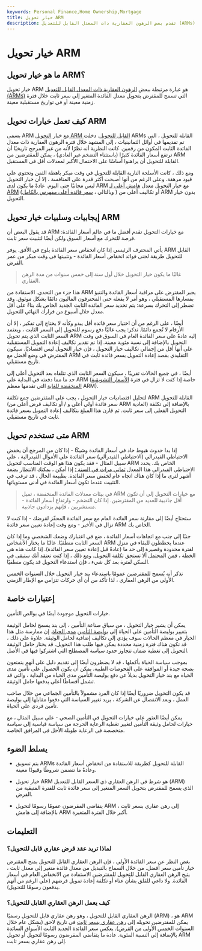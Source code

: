 ```yaml
---
keywords: Personal Finance,Home Ownership,Mortgage
title: خيار تحويل ARM
description: تقدم بعض الرهون العقارية ذات المعدل القابل للتعديل (ARMs) خيار تحويل ، وهو شرط يسمح للمقترض بتغيير معدل الفائدة القابل للتعديل إلى سعر ثابت.
---
```


# خيار تحويل ARM
## ما هو خيار تحويل ARM؟

خيار تحويل ARM هو عبارة مرتبطة ببعض [الرهون العقارية ذات المعدل القابل للتعديل (ARMs)](/arm) التي تسمح للمقترض بتحويل معدل الفائدة المتغير إلى سعر ثابت خلال فترة زمنية معينة أو في تواريخ مستقبلية معينة.

## كيف تعمل خيارات تحويل ARM

يسمى ARM مع خيار [التحويل ARM القابل للتحويل](/convertible-arm). دخلت ARMs القابلة للتحويل ، التي تم تقديمها في أوائل الثمانينيات ، إلى المشهد خلال فترة الرهون العقارية ذات معدل الفائدة الثابت المكون من رقمين. كانت النظرية أنه نظرًا لأنه من غير المرجح تاريخيًا أن ترتفع أسعار الفائدة كثيرًا (باستثناء التضخم غير العادي) ، يمكن للمقترضين من ARM القابلة للتحويل أن يراهنوا أساسًا على الاحتمال الأكبر لمعدلات أقل في المستقبل.

ومع ذلك ، كانت الأسلحة النارية القابلة للتحويل في وقت مبكر باهظة الثمن وتحتوي على قيود مرهقة. وعلى الرغم من أنها أصبحت أكثر قدرة على المنافسة ، إلا أن خيار التحويل ليس مجانيًا حتى اليوم. عادةً ما يكون لدى ARM مع خيار التحويل معدل [هامش أعلى لـ ARM](/armmargin) (وبالتالي ، [سعر فائدة أعلى مفهرس بالكامل](/fullyindexedinterestrate) ) أو تكاليف أعلى من ARM بدون خيار التحويل.

## إيجابيات وسلبيات خيار تحويل ARM

قد يقول البعض أن ARM مع خيارات التحويل تقدم أفضل ما في عالم أسعار الفائدة: فرصة للتحرك مع أسعار السوق ولكن أيضًا لتثبيت سعر ثابت.

يأتي المحترف الرئيسي إذا كان انخفاض سعر الفائدة يلوح في الأفق. يوفر ARM القابل للتحويل طريقة لجني فوائد انخفاض أسعار الفائدة - وتثبيتها في وقت مبكر من عمر القرض.

> غالبًا ما يكون خيار التحويل خلال أول سنة إلى خمس سنوات من مدة الرهن العقاري.

>

هذا جزء من التحدي. الاستفادة من ARM يجبر المقترض على مراقبة أسعار الفائدة والتنبؤ بمسارها المستقبلي ، وهو أمر لا يفعله حتى المحترفون الماليون دائمًا بشكل موثوق. وقد تضطر إلى التحرك بسرعة: يتم تحديد سعر الفائدة الثابت الجديد الخاص بك بناءً على أقل معدل خلال أسبوع من قرارك النهائي للتحويل.

أيضًا ، على الرغم من أن اختيار سعر فائدة أقل يبدو وكأنه لا يحتاج إلى تفكير ، إلا أن الأرقام لا تُجمع دائمًا. تذكر: يجب غالبًا دفع رسوم للتحويل إلى السعر الثابت ، ويعتمد السعر الثابت الذي يتم تحويل ARM إليه عادةً على سعر الفائدة العام في السوق في وقت التحويل بالإضافة إلى نسبة مئوية معينة. إذا تم تقدير تكاليف إعادة التمويل المستقبلية على أنها أقل من إجمالي تكاليف خيار التحويل ، فإن خيار التحويل ليس اقتصاديًا. سيكون المقترض في وضع أفضل مع ARM التقليدي بقصد إعادة التمويل بسعر فائدة ثابت في تاريخ مستقبلي.

أيضًا ، في جميع الحالات تقريبًا ، سيكون السعر الثابت الذي تتلقاه بعد التحويل أعلى إلى حد ما مما دفعته في البداية على ARM (خاصة إذا كنت لا تزال في فترة [الأسعار التشويقية المنخفضة للغاية](/teaserrate) التي تقدمها معظم ARM).

لتحليل اقتصاديات خيار التحويل ، يجب على المقترضين جمع تكلفة ARM القابلة للتحويل (سعر فائدة أولي أعلى و / أو تكاليف قرض أعلى من ARM العادية) بالإضافة إلى تكلفة التحويل الفعلي إلى سعر ثابت. ثم قارن هذا المبلغ بتكاليف إعادة التمويل بسعر فائدة ثابت في تاريخ مستقبلي.

## متى تستخدم تحويل ARM

إذا بدا حدوث هبوط حاد في أسعار الفائدة وشيكًا - إذا كان من المرجح أن يخفض الاحتياطي الفيدرالي (الاحتياطي الفيدرالي) سعر الفائدة على الأموال الفيدرالية ، على سبيل المثال - فقد يكون هذا هو الوقت المناسب لتحويل ARM الخاص بك. يحدد الاحتياطي الفيدرالي هذا المعدل [ثماني مرات في السنة ؛](/federalfundsrate) إذا أمكن ، يمكنك الانتظار بضعة أشهر لترى ما إذا كان هناك اتجاه عام لخفض سعر الفائدة. بطبيعة الحال ، قد ترغب في التثبيت عندما تكون أسعار الفائدة في أدنى مستوياتها.

> في بيئات معدلات الفائدة المنخفضة ، تميل ARM مع خيارات التحويل إلى أن تكون أقل جاذبية للعديد من المقترضين. إذا كان التضخم - وارتفاع أسعار الفائدة - مستشريين ، فإنهم يزدادون جاذبية.

>

ستحتاج أيضًا إلى مقارنة سعر الفائدة العام مع سعر الفائدة المحفّز لقرضك - إذا كنت لا تزال في الأخير - ومع وقت إعادة تعيين سعر فائدة ARM الخاص بك.

جنبًا إلى جنب مع اتجاهات أسعار الفائدة ، ضع في اعتبارك وضعك الشخصي وما إذا كان السعر الثابت منطقيًا. غالبًا ما يختار الأشخاص ARM عندما يخططون للبقاء في منزل لفترة محدودة وقصيرة إلى حد ما (عادةً قبل إعادة تعيين سعر الفائدة). إذا كانت هذه هي الخطة ، فمن المحتمل ألا تستحق تكلفة التحويل. ومع ذلك ، إذا كنت تعتقد أنك ستبقى في السكن لفترة بعد كل شيء ، فإن استدعاء التحويل قد يكون منطقيًا.

تذكر أنه يُسمح للمقترضين عمومًا باستدعاء بند خيار التحويل خلال السنوات الخمس الأولى من الرهن العقاري ، لذا تأكد من أن أي حركات تتزامن مع الإطار الزمني.

## إعتبارات خاصة

خيارات التحويل موجودة أيضًا في بوالص التأمين.

يمكن أن يشير خيار التحويل ، من سياق صناعة التأمين ، إلى بند يسمح لحامل الوثيقة بتغيير بوليصة التأمين على الحياة إلى [بوليصة التأمين](/termlife) [مدى الحياة](/wholelife). إن ممارسة مثل هذا الخيار في معظم الحالات سوف يؤدي إلى تكاليف إضافية لحامل الوثيقة. علاوة على ذلك ، قد تكون هناك فترة زمنية محددة يمكن فيها طلب هذا التحويل. قد يختار حامل الوثيقة التحويل إلى تغطية ضمان تتجاوز حدود سياسة المصطلح التي اشتركوا فيها في الأصل.

بموجب سياسة الحياة بأكملها ، قد لا يضطرون أيضًا إلى تقديم دليل على أنهم يتمتعون بصحة جيدة أو الموافقة على الفحوصات الطبية. يمكن أن يكون الحصول على تأمين مدى الحياة مع بند خيار التحويل بديلاً عن دفع بوليصة التأمين مدى الحياة من البداية ، والتي قد تشمل أقساطًا أعلى يدفعها حامل الوثيقة.

قد يكون التحويل ضروريًا أيضًا إذا كان الفرد مشمولاً بالتأمين الجماعي من خلال صاحب العمل ، وبعد الانفصال عن الشركة ، يريد تغيير السياسة التي دفعوا مقابلها إلى بوليصة تأمين فردي على الحياة.

يمكن أيضًا العثور على خيارات التحويل في التأمين الصحي - على سبيل المثال ، مع خيارات لحامل وثيقة التأمين لتغيير تغطية الرعاية الحرجة من سياسة قياسية إلى سياسة متخصصة في الرعاية طويلة الأجل في المرافق الخاصة.

## يسلط الضوء

- يتم تسويق ARMs القابلة للتحويل كطريقة للاستفادة من انخفاض أسعار الفائدة وعادةً ما تتضمن شروطًا وقيودًا معينة.

- خيار تحويل ARM هو شرط في الرهن العقاري ذي السعر القابل للتعديل (ARM) الذي يسمح للمقترض بتحويل السعر المتغير إلى سعر فائدة ثابت للفترة المتبقية من القرض.

- يتقاضى المقرضون عمومًا رسومًا لتحويل ARM إلى رهن عقاري بسعر ثابت ، بالإضافة إلى هامش ARM أكبر خلال الفترة المتغيرة.

## التعليمات

### لماذا تريد عقد قرض عقاري قابل للتحويل؟

بغض النظر عن سعر الفائدة الأولي ، فإن الرهن العقاري القابل للتحويل يمنح المقترض خيار تأمين سعر أفضل. من خلال السماح بالتبديل من معدل فائدة متغير إلى معدل ثابت ، يتيح الرهن العقاري القابل للتحويل للمقترضين الاستفادة من الانخفاض العام في أسعار الفائدة. ولا داعي للقلق بشأن عناء أو تكلفة إعادة تمويل قرضهم (على الرغم من أنهم يدفعون رسومًا للتحويل).

### كيف يعمل الرهن العقاري القابل للتحويل؟

الرهن العقاري القابل للتحويل ، وهو رهن عقاري قابل للتحويل رسميًا (ARM) ، هو ARM يمكن للمقترضين تحويله إلى [رهن عقاري بسعر ثابت](/fixed-rate_mortgage) في تاريخ لاحق (بشكل عام خلال السنوات الخمس الأولى من القرض). يعكس سعر الفائدة الجديد الثابت الأسواق السائدة بالإضافة إلى النسبة المئوية. عادة ما يتقاضى المقرضون رسومًا لتحويل أو تحويل ARM إلى رهن عقاري بسعر ثابت.

